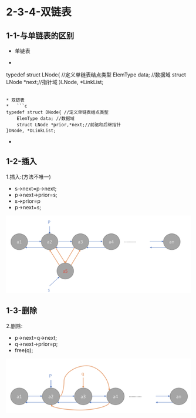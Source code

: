 # 2-3-4-双链表

## 1-1-与单链表的区别

* 单链表
*   ```c
  typedef struct LNode{ //定义单链表结点类型 
      ElemType data; //数据域
      struct LNode *next;//指针域
  }LNode, *LinkList;
  ```

* 双链表
*   ```c
  typedef struct DNode{ //定义单链表结点类型 
      ElemType data; //数据域
      struct LNode *prior,*next;//前驱和后继指针
  }DNode, *DLinkList;
  ```

* 
## 1-2-插入

1.插入:\(方法不唯一\)

* s-&gt;next=p-&gt;next;
* p-&gt;next-&gt;prior=s;
* s-&gt;prior=p
* p-&gt;next=s;

![](../../.gitbook/assets/image%20%28102%29.png)

## 1-3-删除

2.删除:

* p-&gt;next=q-&gt;next;
* q-&gt;next-&gt;prior=p;
* free\(q\);

![](../../.gitbook/assets/image%20%2813%29.png)

